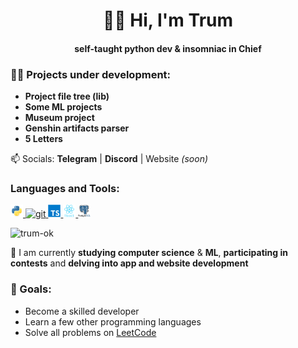 <h1 align="center"><b>✌🏻 Hi, I'm Trum</b></h1>
<h4 align="center">self-taught python dev & insomniac in Chief</h4>

<h3>👨‍💻 Projects under development:</h3>

<ul>
    <li><b><a href="https://github.com/Trum-ok/project-file-tree"></a>Project file tree (lib)</b></li>
    <li><b>Some ML projects</b></li>
    <li><b><a href="https://github.com/Trum-ok/museum" style="text-decoration: none;">Museum project</a></b></li>
    <li><b><a href="https://github.com/Trum-ok/genshin-art-parser" style="text-decoration: none;">Genshin artifacts parser</a></b></li>
    <li><b><a href="https://github.com/Trum-ok/5letters-web" style="text-decoration: none;">5 Letters</a></b></li>
</ul>
  
📫 Socials: **<a href="https://t.me/OpSonata" target="_blank" rel="noopener noreferrer" style="text-decoration: none;">Telegram</a>** | **<a href="https://discord.com/users/469403257760907274" target="_blank" rel="noopener noreferrer" style="text-decoration: none;">Discord</a>** | Website *(soon)* 

<h3 align="left">Languages and Tools:</h3>
<p align="left"> 
<a href="https://www.python.org" target="_blank" rel="noopener noreferrer"> <img src="https://raw.githubusercontent.com/devicons/devicon/master/icons/python/python-original.svg" alt="python" width="20" height="20" style="border: none;" /> </a> 
<a href="https://git-scm.com/" target="_blank" rel="noopener noreferrer"> <img src="https://www.vectorlogo.zone/logos/git-scm/git-scm-icon.svg" alt="git" width="20" height="20" style="border: none;" /> </a>
<a href="https://www.typescriptlang.org/" target="_blank" rel="noopener noreferrer"> <img src="https://raw.githubusercontent.com/devicons/devicon/master/icons/typescript/typescript-original.svg" alt="typescript" width="20" height="20" style="border: none;" /> </a>
<a href="https://reactjs.org/" target="_blank" rel="noopener noreferrer"> <img src="https://raw.githubusercontent.com/devicons/devicon/master/icons/react/react-original-wordmark.svg" alt="react" width="20" height="20" style="border: none;" /> </a>
<a href="https://www.postgresql.org" target="_blank" rel="noopener noreferrer"> <img src="https://raw.githubusercontent.com/devicons/devicon/master/icons/postgresql/postgresql-original-wordmark.svg" alt="postgresql" width="20" height="20" style="border: none;" /> </a>
</p>

<p><img src="https://github-readme-stats.vercel.app/api/top-langs?username=trum-ok&show_icons=true&theme=dark&locale=en&layout=compact" alt="trum-ok" style="border: none;" /></p>

🌱 I am currently **studying computer science** & **ML**, **participating in contests** and **delving into app and website development**

<h3>🧧 Goals:</h3>

- Become a skilled developer
- Learn a few other programming languages
- Solve all problems on <a href="https://leetcode.com/Trum-ok/">LeetCode</a>

